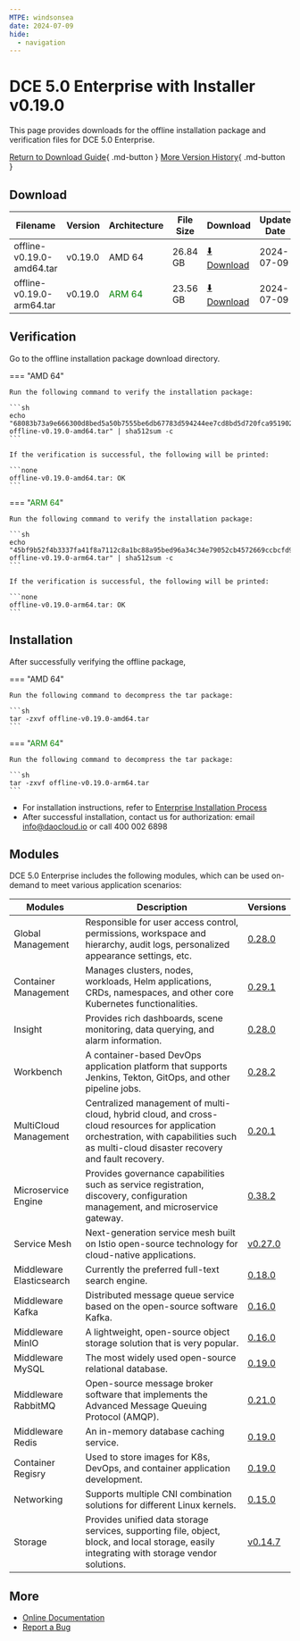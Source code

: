 ```yaml
---
MTPE: windsonsea
date: 2024-07-09
hide:
  - navigation
---
```


# DCE 5.0 Enterprise with Installer v0.19.0

This page provides downloads for the offline installation package and verification files for DCE 5.0 Enterprise.

[Return to Download Guide](../index.md#_2){ .md-button } [More Version History](./dce5-installer-history.md){ .md-button }

## Download

| Filename | Version | Architecture | File Size | Download | Update Date |
| --------- | ------- | ------------ | --------- | -------- | ----------- |
| offline-v0.19.0-amd64.tar | v0.19.0 | AMD 64 | 26.84 GB | [:arrow_down: Download](https://qiniu-download-public.daocloud.io/DaoCloud_Enterprise/dce5/offline-v0.19.0-amd64.tar) | 2024-07-09 |
| offline-v0.19.0-arm64.tar | v0.19.0 | <font color="green">ARM 64</font> | 23.56 GB | [:arrow_down: Download](https://qiniu-download-public.daocloud.io/DaoCloud_Enterprise/dce5/offline-v0.19.0-arm64.tar) | 2024-07-09 |

## Verification

Go to the offline installation package download directory.

=== "AMD 64"

    Run the following command to verify the installation package:

    ```sh
    echo "68083b73a9e666300d8bed5a50b7555be6db67783d594244ee7cd8bd5d720fca95190261be7a9039a8aab54bb38ac6ba121946bbdbfd8f9921187ce8405cde8b  offline-v0.19.0-amd64.tar" | sha512sum -c
    ```

    If the verification is successful, the following will be printed:

    ```none
    offline-v0.19.0-amd64.tar: OK
    ```

=== "<font color="green">ARM 64</font>"

    Run the following command to verify the installation package:

    ```sh
    echo "45bf9b52f4b3337fa41f8a7112c8a1bc88a95bed96a34c34e79052cb4572669ccbcfd9689346771a8256eefe1588d0adb5404891282fca5934280059628b6472  offline-v0.19.0-arm64.tar" | sha512sum -c
    ```

    If the verification is successful, the following will be printed:

    ```none
    offline-v0.19.0-arm64.tar: OK
    ```

## Installation

After successfully verifying the offline package,

=== "AMD 64"

    Run the following command to decompress the tar package:

    ```sh
    tar -zxvf offline-v0.19.0-amd64.tar
    ```

=== "<font color="green">ARM 64</font>"

    Run the following command to decompress the tar package:

    ```sh
    tar -zxvf offline-v0.19.0-arm64.tar
    ```

- For installation instructions, refer to [Enterprise Installation Process](../../install/commercial/start-install.md)
- After successful installation, contact us for authorization: email info@daocloud.io or call 400 002 6898

## Modules

DCE 5.0 Enterprise includes the following modules, which can be used on-demand to meet various application scenarios:

| Modules | Description | Versions |
| ------- | ----------- | -------- |
| Global Management | Responsible for user access control, permissions, workspace and hierarchy, audit logs, personalized appearance settings, etc. | [0.28.0](../../ghippo/intro/release-notes.md#v0280) |
| Container Management | Manages clusters, nodes, workloads, Helm applications, CRDs, namespaces, and other core Kubernetes functionalities. | [0.29.1](../../kpanda/intro/release-notes.md#v0291) |
| Insight | Provides rich dashboards, scene monitoring, data querying, and alarm information. | [0.28.0](../../insight/intro/releasenote.md#v0280) |
| Workbench | A container-based DevOps application platform that supports Jenkins, Tekton, GitOps, and other pipeline jobs. | [0.28.2](../../amamba/intro/release-notes.md#v0282) |
| MultiCloud Management | Centralized management of multi-cloud, hybrid cloud, and cross-cloud resources for application orchestration, with capabilities such as multi-cloud disaster recovery and fault recovery. | [0.20.1](../../kairship/intro/release-notes.md#v0201) |
| Microservice Engine | Provides governance capabilities such as service registration, discovery, configuration management, and microservice gateway. | [0.38.2](../../skoala/intro/release-notes.md#v0382) |
| Service Mesh | Next-generation service mesh built on Istio open-source technology for cloud-native applications. | [v0.27.0](../../mspider/intro/release-notes.md#v0270) |
| Middleware Elasticsearch | Currently the preferred full-text search engine. | [0.18.0](../../middleware/elasticsearch/release-notes.md#v0180) |
| Middleware Kafka | Distributed message queue service based on the open-source software Kafka. | [0.16.0](../../middleware/kafka/release-notes.md#v0160) |
| Middleware MinIO | A lightweight, open-source object storage solution that is very popular. | [0.16.0](../../middleware/minio/release-notes.md#v0160) |
| Middleware MySQL | The most widely used open-source relational database. | [0.19.0](../../middleware/mysql/release-notes.md#v0190) |
| Middleware RabbitMQ | Open-source message broker software that implements the Advanced Message Queuing Protocol (AMQP). | [0.21.0](../../middleware/rabbitmq/release-notes.md#v0210) |
| Middleware Redis | An in-memory database caching service. | [0.19.0](../../middleware/redis/release-notes.md#v0190) |
| Container Regisry | Used to store images for K8s, DevOps, and container application development. | [0.19.0](../../kangaroo/intro/release-notes.md#v0190) |
| Networking | Supports multiple CNI combination solutions for different Linux kernels. | [0.15.0](../../network/intro/releasenotes.md) |
| Storage | Provides unified data storage services, supporting file, object, block, and local storage, easily integrating with storage vendor solutions. | [v0.14.7](../../storage/hwameistor/releasenotes.md#v0147) |

## More

- [Online Documentation](../../dce/index.md)
- [Report a Bug](https://github.com/DaoCloud/DaoCloud-docs/issues)
